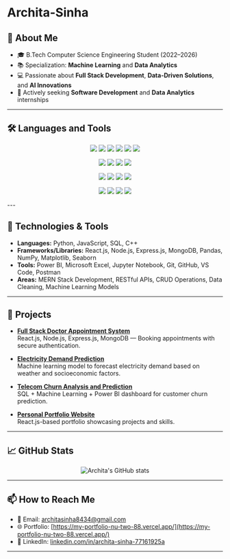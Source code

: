 # Archita-Sinha
## 💬 About Me

- 🎓 B.Tech Computer Science Engineering Student (2022–2026)  
- 📚 Specialization: **Machine Learning** and **Data Analytics**  
- 💻 Passionate about **Full Stack Development**, **Data-Driven Solutions**, and **AI Innovations**  
- 🚀 Actively seeking **Software Development** and **Data Analytics** internships

---
## 🛠️ Languages and Tools

<p align="center">
  <img src="https://img.shields.io/badge/Python-3776AB?style=for-the-badge&logo=python&logoColor=white" />
  <img src="https://img.shields.io/badge/JavaScript-F7DF1E?style=for-the-badge&logo=javascript&logoColor=black" />
  <img src="https://img.shields.io/badge/C++-00599C?style=for-the-badge&logo=cplusplus&logoColor=white" />
  <img src="https://img.shields.io/badge/SQL-4479A1?style=for-the-badge&logo=postgresql&logoColor=white" />
  <img src="https://img.shields.io/badge/HTML5-E34F26?style=for-the-badge&logo=html5&logoColor=white" />
  <img src="https://img.shields.io/badge/CSS3-1572B6?style=for-the-badge&logo=css3&logoColor=white" />
</p>

<p align="center">
  <img src="https://img.shields.io/badge/React-20232A?style=for-the-badge&logo=react&logoColor=61DAFB" />
  <img src="https://img.shields.io/badge/Node.js-339933?style=for-the-badge&logo=nodedotjs&logoColor=white" />
  <img src="https://img.shields.io/badge/Express.js-000000?style=for-the-badge&logo=express&logoColor=white" />
  <img src="https://img.shields.io/badge/MongoDB-4EA94B?style=for-the-badge&logo=mongodb&logoColor=white" />
</p>

<p align="center">
  <img src="https://img.shields.io/badge/Tailwind_CSS-38B2AC?style=for-the-badge&logo=tailwind-css&logoColor=white" />
  <img src="https://img.shields.io/badge/Power%20BI-F2C811?style=for-the-badge&logo=powerbi&logoColor=white" />
  <img src="https://img.shields.io/badge/Microsoft%20Excel-217346?style=for-the-badge&logo=microsoft-excel&logoColor=white" />
  <img src="https://img.shields.io/badge/Jupyter-F37626?style=for-the-badge&logo=jupyter&logoColor=white" />
</p>

<p align="center">
  <img src="https://img.shields.io/badge/Git-F05032?style=for-the-badge&logo=git&logoColor=white" />
  <img src="https://img.shields.io/badge/GitHub-181717?style=for-the-badge&logo=github&logoColor=white" />
  <img src="https://img.shields.io/badge/Postman-FF6C37?style=for-the-badge&logo=postman&logoColor=white" />
  <img src="https://img.shields.io/badge/VS_Code-007ACC?style=for-the-badge&logo=visual-studio-code&logoColor=white" />
</p>
---

## 🔧 Technologies & Tools

- **Languages:** Python, JavaScript, SQL, C++
- **Frameworks/Libraries:** React.js, Node.js, Express.js, MongoDB, Pandas, NumPy, Matplotlib, Seaborn
- **Tools:** Power BI, Microsoft Excel, Jupyter Notebook, Git, GitHub, VS Code, Postman
- **Areas:** MERN Stack Development, RESTful APIs, CRUD Operations, Data Cleaning, Machine Learning Models

---

## 🚀 Projects

- **[Full Stack Doctor Appointment System](https://github.com/architaa1/architaa1-Doctors_Appointment_Website)**  
  React.js, Node.js, Express.js, MongoDB — Booking appointments with secure authentication.

- **[Electricity Demand Prediction](https://github.com/architaa1/AI-Model-Predicting-Electricity-Demand-in-Delhi)**  
  Machine learning model to forecast electricity demand based on weather and socioeconomic factors.

- **[Telecom Churn Analysis and Prediction](https://github.com/architaa1/Pbi_SQL_ML_INTEGRATED_PROJECT_TelecomChurnAnalysis)**  
  SQL + Machine Learning + Power BI dashboard for customer churn prediction.

- **[Personal Portfolio Website](https://github.com/architaa1/Archita_Portfolio_Website)**  
  React.js-based portfolio showcasing projects and skills.

---

## 📈 GitHub Stats

<p align="center">
  <img src="https://github-readme-stats.vercel.app/api?username=architaa1&show_icons=true&theme=radical" alt="Archita's GitHub stats" />
</p>

---

## 📫 How to Reach Me

- 📧 Email: [architasinha8434@gmail.com](mailto:architasinha8434@gmail.com)
- 🌐 Portfolio: [https://my-portfolio-nu-two-88.vercel.app/](https://my-portfolio-nu-two-88.vercel.app/)
- 💼 LinkedIn: [linkedin.com/in/archita-sinha-77161925a](https://www.linkedin.com/in/archita-sinha-77161925a/)

---
